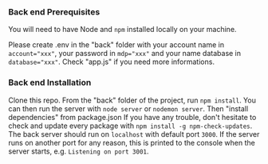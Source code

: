 ### Back end Prerequisites ###
You will need to have Node and `npm` installed locally on your machine.

Please create .env in the "back" folder with your account name in `account="xxx"`, your password in `mdp="xxx"` and your name database in `database="xxx"`. Check "app.js" if you need more informations. 

### Back end Installation ###
Clone this repo. 
From the "back" folder of the project, run `npm install`. You can then run the server with `node server` or `nodemon server`. 
Then "install dependencies" from package.json
If you have any trouble, don't hesitate to check and update every package with `npm install -g npm-check-updates`.
The back server should run on `localhost` with default port `3000`. If the server runs on another port for any reason, 
this is printed to the console when the server starts, e.g. `Listening on port 3001`.
